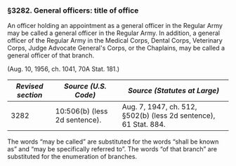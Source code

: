 ### §3282. General officers: title of office ###

An officer holding an appointment as a general officer in the Regular Army may be called a general officer in the Regular Army. In addition, a general officer of the Regular Army in the Medical Corps, Dental Corps, Veterinary Corps, Judge Advocate General's Corps, or the Chaplains, may be called a general officer of that branch.

(Aug. 10, 1956, ch. 1041, 70A Stat. 181.)

|*Revised section*|    *Source (U.S. Code)*     |                  *Source (Statutes at Large)*                  |
|-----------------|-----------------------------|----------------------------------------------------------------|
|      3282       |10:506(b) (less 2d sentence).|Aug. 7, 1947, ch. 512, §502(b) (less 2d sentence), 61 Stat. 884.|

The words “may be called” are substituted for the words “shall be known as” and “may be specifically referred to”. The words “of that branch” are substituted for the enumeration of branches.